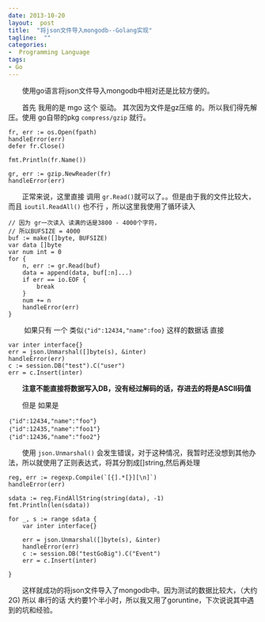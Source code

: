 ```yaml
---
date: 2013-10-20
layout:  post
title:  "将json文件导入mongodb--Golang实现"
tagline:  ""
categories:
-  Programming Language
tags:
- Go
---
```


<p>&emsp;&emsp;使用go语言将json文件导入mongodb中相对还是比较方便的。</p>

<p>&emsp;&emsp;首先 我用的是 mgo 这个 驱动。 其次因为文件是gz压缩 的。所以我们得先解压。使用 go自带的pkg <code>compress/gzip</code> 就行。</p>

<pre><code>fr, err := os.Open(fpath)
handleError(err)
defer fr.Close()

fmt.Println(fr.Name())

gr, err := gzip.NewReader(fr)
handleError(err)
</code></pre>

<p>&emsp;&emsp;正常来说，这里直接 调用 <code>gr.Read()</code>就可以了。。但是由于我的文件比较大，而且 <code>ioutil.ReadAll()</code> 也不行 ，所以这里我使用了循环读入</p>

<pre><code>// 因为 gr一次读入 读满的话是3800 - 4000个字符，
// 所以BUFSIZE = 4000
buf := make([]byte, BUFSIZE)
var data []byte
var num int = 0
for {
    n, err := gr.Read(buf)
    data = append(data, buf[:n]...)
    if err == io.EOF {
        break
    }
    num += n
    handleError(err)
}
</code></pre>

<p>&emsp;&emsp; 如果只有 一个 类似<code>｛&quot;id&quot;:12434,&quot;name&quot;:foo}</code> 这样的数据话 直接</p>

<pre><code>var inter interface{}
err = json.Unmarshal([]byte(s), &amp;inter)
handleError(err)
c := session.DB(&quot;test&quot;).C(&quot;user&quot;)
err = c.Insert(inter)
</code></pre>

<p>&emsp;&emsp;<strong>注意不能直接将数据写入DB，没有经过解码的话，存进去的将是ASCII码值</strong></p>

<p>&emsp;&emsp;但是 如果是</p>

<pre><code>｛&quot;id&quot;:12434,&quot;name&quot;:&quot;foo&quot;}
｛&quot;id&quot;:12435,&quot;name&quot;:&quot;foo1&quot;}
｛&quot;id&quot;:12436,&quot;name&quot;:&quot;foo2&quot;}  
</code></pre>

<p>&emsp;&emsp;使用 <code>json.Unmarshal()</code> 会发生错误，对于这种情况，我暂时还没想到其他办法，所以就使用了正则表达式，将其分割成[]string,然后再处理</p>

<pre><code>reg, err := regexp.Compile(`[{].*[}][\n]`)
handleError(err)

sdata := reg.FindAllString(string(data), -1)
fmt.Println(len(sdata))

for _, s := range sdata {
    var inter interface{}

    err = json.Unmarshal([]byte(s), &amp;inter)
    handleError(err)
    c := session.DB(&quot;testGoBig&quot;).C(&quot;Event&quot;)
    err = c.Insert(inter)

}
</code></pre>

<p>&emsp;&emsp;这样就成功的将json文件导入了mongodb中。因为测试的数据比较大，（大约 2G) 所以 串行的话 大约要1个半小时，所以我又用了goruntine，下次说说其中遇到的坑和经验。</p>